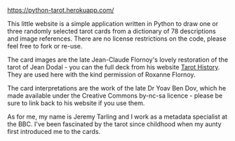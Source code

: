 https://python-tarot.herokuapp.com/

This little website is a simple application written in Python to draw one or three randomly selected tarot cards from a dictionary of 78 descriptions and image references. There are no license restrictions on the code, please feel free to fork or re-use.

The card images are the late Jean-Claude Flornoy's lovely restoration of the tarot of Jean Dodal - you can the full deck from his website [Tarot History](https://tarot-history.com/). They are used here with the kind permission of Roxanne Flornoy.

The card interpretations are the work of the late Dr Yoav Ben Dov, which he made available under the Creative Commons by-nc-sa licence - please be sure to link back to his website if you use them.

As for me, my name is Jeremy Tarling and I work as a metadata specialist at the BBC. I've been fascinated by the tarot since childhood when my aunty first introduced me to the cards.